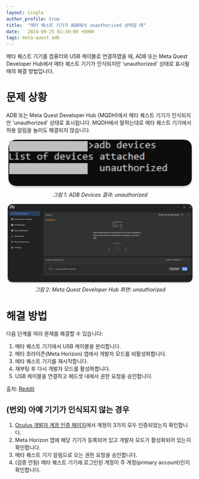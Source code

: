 ```yaml
---
layout: single
author_profile: true
title:  "메타 퀘스트 기기가 ADB에서 unauthorized 상태일 때"
date:   2024-09-25 01:30:00 +0900
tags: meta-quest adb
---
```


메타 퀘스트 기기를 컴퓨터와 USB 케이블로 연결하였을 때, ADB 또는 Meta Quest Developer Hub에서 메타 퀘스트 기기가 인식되지만 'unauthorized' 상태로 표시될 때의 해결 방법입니다.

# 문제 상황

ADB 또는 Meta Quest Developer Hub (MQDH)에서 메타 퀘스트 기기가 인식되지만 'unauthorized' 상태로 표시됩니다.
MQDH에서 말하는대로 메타 퀘스트 기기에서 허용 알림을 눌러도 해결되지 않습니다.

<p align="center">
  <img src="/assets/images/2024-09-25-meta-quest-adb-unauthorized/adb-devices.png" alt="ADB Devices 결과">
  <br>
  <em>그림 1: ADB Devices 결과: unauthorized</em>
</p>

<p align="center">
  <img src="/assets/images/2024-09-25-meta-quest-adb-unauthorized/mqdh.png" alt="Meta Quest Developer Hub 화면">
  <br>
  <em>그림 2: Meta Quest Developer Hub 화면: unauthorized</em>
</p>

# 해결 방법

다음 단계를 따라 문제를 해결할 수 있습니다:

1. 메타 퀘스트 기기에서 USB 케이블을 분리합니다.
2. 메타 호라이즌(Meta Horizon) 앱에서 개발자 모드를 비활성화합니다.
3. 메타 퀘스트 기기를 재시작합니다.
4. 재부팅 후 다시 개발자 모드를 활성화합니다.
5. USB 케이블을 연결하고 헤드셋 내에서 권한 요청을 승인합니다.

출처: [Reddit](https://www.reddit.com/r/sidequest/comments/pkieng/im_seeing_unauthorized_allow_in_headset_and_cant/)

## (번외) 아예 기기가 인식되지 않는 경우

1. [Oculus 개발자 계정 인증 페이지](https://developer.oculus.com/manage/verify/)에서 계정이 3가지 모두 인증되었는지 확인합니다.
2. Meta Horizon 앱에 해당 기기가 등록되어 있고 개발자 모드가 활성화되어 있는지 확인합니다.
3. 메타 퀘스트 기기 알림으로 오는 권한 요청을 승인합니다.
4. (검증 안됨) 메타 퀘스트 기기에 로그인된 계정이 주 계정(primary account)인지 확인합니다.
